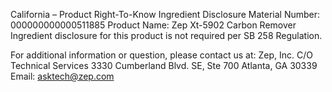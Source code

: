 
 
 
California – Product Right-To-Know Ingredient Disclosure 
Material Number: 000000000000511885 
Product Name: Zep Xt-5902 Carbon Remover 
Ingredient disclosure for this product is not required per SB 258 Regulation. 
 
For additional information or question, please contact us at: 
Zep, Inc. 
C/O Technical Services 
3330 Cumberland Blvd. SE, Ste 700 
Atlanta, GA 30339 
Email: asktech@zep.com 
 
 
 
 
